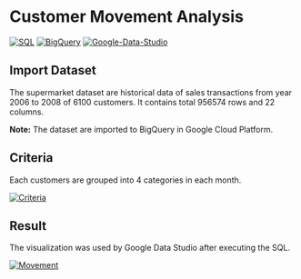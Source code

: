 # Customer Movement Analysis 
[![SQL](https://img.shields.io/badge/-SQL-blue)](https://github.com/pongsakorn-sur/BADS7105-CRM-Analytics/tree/main/06%20-%20Customer%20Movement%20Analysis)
[![BigQuery](https://img.shields.io/badge/-BigQuery-blue)](https://github.com/pongsakorn-sur/BADS7105-CRM-Analytics/tree/main/06%20-%20Customer%20Movement%20Analysis)
[![Google-Data-Studio](https://img.shields.io/badge/-Google--Data--Studio-blue)](https://github.com/pongsakorn-sur/BADS7105-CRM-Analytics/tree/main/06%20-%20Customer%20Movement%20Analysis)

## Import Dataset
The supermarket dataset are historical data of sales transactions from year 2006 to 2008 of 6100 customers. It contains total 956574 rows and 22 columns.  

**Note:** The dataset are imported to BigQuery in Google Cloud Platform.

## Criteria
Each customers are grouped into 4 categories in each month.

[![Criteria](https://github.com/pongsakorn-sur/BADS7105-CRM-Analytics/blob/main/06%20-%20Customer%20Movement%20Analysis/Criteria.png)](https://github.com/pongsakorn-sur/BADS7105-CRM-Analytics/blob/main/06%20-%20Customer%20Movement%20Analysis/Criteria.png)

## Result
The visualization was used by Google Data Studio after executing the SQL.

[![Movement](https://github.com/pongsakorn-sur/BADS7105-CRM-Analytics/blob/main/06%20-%20Customer%20Movement%20Analysis/Movement%20graph.png)](https://github.com/pongsakorn-sur/BADS7105-CRM-Analytics/blob/main/06%20-%20Customer%20Movement%20Analysis/Movement%20graph.png)
